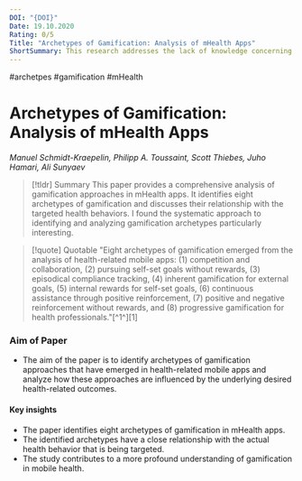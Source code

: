 ```yaml
---
DOI: "{DOI}"
Date: 19.10.2020
Rating: 0/5
Title: "Archetypes of Gamification: Analysis of mHealth Apps"
ShortSummary: This research addresses the lack of knowledge concerning best practices in the design and implementation of gamification for health-related mobile apps by identifying archetypes of gamification approaches that have emerged in pertinent health-related mobile apps and analyzing to what extent those gamification approaches are influenced by the underlying desired health-related outcomes.
---
```

#archetpes #gamification #mHealth


# Archetypes of Gamification: Analysis of mHealth Apps
*Manuel Schmidt-Kraepelin, Philipp A. Toussaint, Scott Thiebes, Juho Hamari, Ali Sunyaev*

> [!tldr] Summary
> This paper provides a comprehensive analysis of gamification approaches in mHealth apps. It identifies eight archetypes of gamification and discusses their relationship with the targeted health behaviors. I found the systematic approach to identifying and analyzing gamification archetypes particularly interesting.

> [!quote] Quotable
> "Eight archetypes of gamification emerged from the analysis of health-related mobile apps: (1) competition and collaboration, (2) pursuing self-set goals without rewards, (3) episodical compliance tracking, (4) inherent gamification for external goals, (5) internal rewards for self-set goals, (6) continuous assistance through positive reinforcement, (7) positive and negative reinforcement without rewards, and (8) progressive gamification for health professionals."[^1^][1]

### Aim of Paper
- The aim of the paper is to identify archetypes of gamification approaches that have emerged in health-related mobile apps and analyze how these approaches are influenced by the underlying desired health-related outcomes.

#### Key insights
- The paper identifies eight archetypes of gamification in mHealth apps.
- The identified archetypes have a close relationship with the actual health behavior that is being targeted.
- The study contributes to a more profound understanding of gamification in mobile health.

